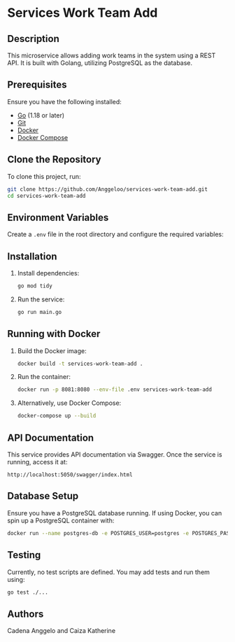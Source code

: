 # Services Work Team Add

## Description
This microservice allows adding work teams in the system using a REST API. It is built with Golang, utilizing PostgreSQL as the database.

## Prerequisites
Ensure you have the following installed:
- [Go](https://go.dev/dl/) (1.18 or later)
- [Git](https://git-scm.com/)
- [Docker](https://www.docker.com/)
- [Docker Compose](https://docs.docker.com/compose/)

## Clone the Repository
To clone this project, run:
```sh
git clone https://github.com/Anggeloo/services-work-team-add.git
cd services-work-team-add
```

## Environment Variables
Create a `.env` file in the root directory and configure the required variables:


## Installation
1. Install dependencies:
   ```sh
   go mod tidy
   ```

2. Run the service:
   ```sh
   go run main.go
   ```

## Running with Docker
1. Build the Docker image:
   ```sh
   docker build -t services-work-team-add .
   ```

2. Run the container:
   ```sh
   docker run -p 8081:8080 --env-file .env services-work-team-add
   ```

3. Alternatively, use Docker Compose:
   ```sh
   docker-compose up --build
   ```

## API Documentation
This service provides API documentation via Swagger. Once the service is running, access it at:
```
http://localhost:5050/swagger/index.html
```

## Database Setup
Ensure you have a PostgreSQL database running. If using Docker, you can spin up a PostgreSQL container with:
```sh
docker run --name postgres-db -e POSTGRES_USER=postgres -e POSTGRES_PASSWORD=AWSPServices0099 -e POSTGRES_DB=db_work_team -p 5432:5432 -d postgres
```

## Testing
Currently, no test scripts are defined. You may add tests and run them using:
```sh
go test ./...
```
## Authors
Cadena Anggelo and Caiza Katherine
